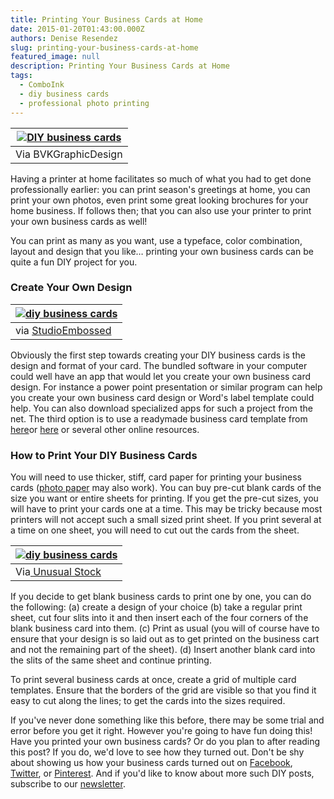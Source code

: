 ```yaml
---
title: Printing Your Business Cards at Home
date: 2015-01-20T01:43:00.000Z
authors: Denise Resendez
slug: printing-your-business-cards-at-home
featured_image: null
description: Printing Your Business Cards at Home
tags:
  - ComboInk
  - diy business cards
  - professional photo printing
---
```

| [![DIY business cards](/blog/images/10475966555_dc2a7d5afc_b.jpg "Business Card Ideas")](/blog/images/10475966555%5Fdc2a7d5afc%5Fb.jpg) |
| --------------------------------------------------------------------------------------------------------------------------------------- |
| Via BVKGraphicDesign                                                                                                                    |

Having a printer at home facilitates so much of what you had to get done professionally earlier: you can print season's greetings at home, you can print your own photos, even print some great looking brochures for your home business. If follows then; that you can also use your printer to print your own business cards as well!

You can print as many as you want, use a typeface, color combination, layout and design that you like… printing your own business cards can be quite a fun DIY project for you.

### Create Your Own Design

| [![diy business cards](/blog/images/13-Sommelier-DIY-Business-Card-d.jpg "How To Print Your Own Business Cards")](/blog/images/13-Sommelier-DIY-Business-Card-d.jpg) |
| -------------------------------------------------------------------------------------------------------------------------------------------------------------------- |
| via [StudioEmbossed](http://www.studioembossed.com/352/ideas-for-embossed-business-cards-from-handmade-to-foil-printing/)                                            |

Obviously the first step towards creating your DIY business cards is the design and format of your card. The bundled software in your computer could well have an app that would let you create your own business card design. For instance a power point presentation or similar program can help you create your own business card design or Word's label template could help. You can also download specialized apps for such a project from the net. The third option is to use a readymade business card template from [here](http://www.avery.com/avery/en%5Fus/Templates-%26-Software/Templates/Cards/Business-Cards/?Ns=Newest%7C1&Rpp=10)or [here](http://us.moo.com/design-templates/business-cards/) or several other online resources.

### How to Print Your DIY Business Cards

You will need to use thicker, stiff, card paper for printing your business cards ([photo paper](https://www.comboink.com/paper) may also work). You can buy pre-cut blank cards of the size you want or entire sheets for printing. If you get the pre-cut sizes, you will have to print your cards one at a time. This may be tricky because most printers will not accept such a small sized print sheet. If you print several at a time on one sheet, you will need to cut out the cards from the sheet.

| [![diy business cards](/blog/images/Wooden-Business-Card.jpg "Business Card Ideas")](/blog/images/Wooden-Business-Card.jpg) |
| --------------------------------------------------------------------------------------------------------------------------- |
| Via[ Unusual Stock](http://clubflyersmag.com/unusual-stock-moving-past-the-paper-business-card-1274)                        |

If you decide to get blank business cards to print one by one, you can do the following: (a) create a design of your choice (b) take a regular print sheet, cut four slits into it and then insert each of the four corners of the blank business card into them. (c) Print as usual (you will of course have to ensure that your design is so laid out as to get printed on the business cart and not the remaining part of the sheet). (d) Insert another blank card into the slits of the same sheet and continue printing.

To print several business cards at once, create a grid of multiple card templates. Ensure that the borders of the grid are visible so that you find it easy to cut along the lines; to get the cards into the sizes required. 

If you've never done something like this before, there may be some trial and error before you get it right. However you're going to have fun doing this! Have you printed your own business cards? Or do you plan to after reading this post? If you do, we'd love to see how they turned out. Don't be shy about showing us how your business cards turned out on [Facebook](https://www.facebook.com/comboink), [Twitter](https://twitter.com/comboink), or [Pinterest](https://pinterest.com/comboink/). And if you'd like to know about more such DIY posts, subscribe to our [newsletter](https://www.comboink.com/coupon).